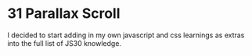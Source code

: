 # 31 Parallax Scroll

I decided to start adding in my own javascript and css learnings as extras into the full list of JS30 knowledge.
